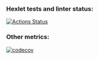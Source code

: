 ### Hexlet tests and linter status:
[![Actions Status](https://github.com/kismetd/python-project-lvl2/workflows/hexlet-check/badge.svg)](https://github.com/kismetd/python-project-lvl2/actions)
### Other metrics:
[![codecov](https://codecov.io/gh/kismetd/python-project-lvl2/branch/main/graph/badge.svg?token=B3ZJ4LSMA7)](https://codecov.io/gh/kismetd/python-project-lvl2) 